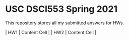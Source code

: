 # USC DSCI553 Spring 2021

This repository stores all my submitted answers for HWs.



| HW1  | Content Cell  | 
| HW2  | Content Cell  |
